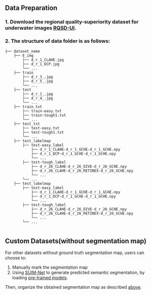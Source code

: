 ## Data Preparation
### 1. Download the regional quality-superiority dataset for underwater images [RQSD-UI](https://drive.google.com/drive/folders/1gA3Ic7yOSbHd3w214-AgMI9UleAt4bRM?usp=sharing).

### 2. The structure of data folder is as follows:
```
├── dataset_name
    ├── E_img
        ├── d_r_1_CLAHE.jpg
        ├── d_r_1_DCP.jpg
        └── ...
    ├── train
        ├── d_r_3_.jpg
        ├── d_r_5_.jpg
        └── ...
    ├── test
        ├── d_r_1_.jpg
        ├── d_r_4_.jpg
        └── ...
    ├── train_txt
        ├── train-easy.txt
        ├── train-tough1.txt
        └── ...
    ├── test_txt
        ├── test-easy.txt
        ├── test-tough1.txt
        └── ...
    ├── test_labelmap
        ├── test-easy_label
            ├── d_r_1_CLAHE-d_r_1_GCHE-d_r_1_GCHE.npy
            ├── d_r_1_DCP-d_r_1_GCHE-d_r_1_GCHE.npy
            └── ...
        ├── test-tough_label
            ├── d_r_26_CLAHE-d_r_26_DIVE-d_r_26_GCHE.npy
            ├── d_r_26_CLAHE-d_r_26_RETINEX-d_r_26_GCHE.npy
            └── ...
        └── ...
    ├── test_labelmap
        ├── test-easy_label
            ├── d_r_1_CLAHE-d_r_1_GCHE-d_r_1_GCHE.npy
            ├── d_r_1_DCP-d_r_1_GCHE-d_r_1_GCHE.npy
            └── ...
        ├── test-tough_label
            ├── d_r_26_CLAHE-d_r_26_DIVE-d_r_26_GCHE.npy
            ├── d_r_26_CLAHE-d_r_26_RETINEX-d_r_26_GCHE.npy
            └── ...
        └── ...


```

## Custom Datasets(without segmentation map)
For other datasets without ground truth segmentation map, users can choose to:
1. Manually mark the segmentation map
2. Using [SUIM-Net](https://github.com/xahidbuffon/SUIM) to generate predicted semantic segmentation, by loading [pre-trained models](https://drive.google.com/drive/folders/1aoluekvB_CzoaqGhLutwtJptIOBasl7i).

Then, organize the obtained segmentation map as described [above](#Data-Preparation).

